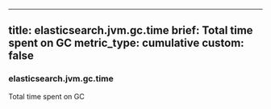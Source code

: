 
---
title: elasticsearch.jvm.gc.time
brief: Total time spent on GC
metric_type: cumulative
custom: false
---
### elasticsearch.jvm.gc.time

Total time spent on GC
